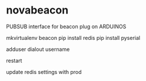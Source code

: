 novabeacon
==========

PUBSUB interface for beacon plug on ARDUINOS

mkvirtualenv beacon
pip install redis
pip install pyserial

adduser dialout username

restart

update redis settings with prod
